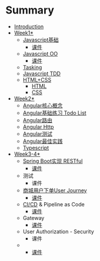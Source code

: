 # Summary

* [Introduction](README.md)
* [Week1\*](week1/README.md)
  * [Javascript基础](week1/foundation/README.md)
    * [课件](week1/foundation/courseware.md)
  * [Javascript OO](week1/oo/README.md)
    * [课件](week1/oo/courseware.md)
  * [Tasking](week1/tasking.md)
  * [Javascript TDD](week1/tdd.md)
  * [HTML+CSS](week1/htmlcss/README.md)
    * [HTML](week1/htmlcss/HTML.md)
    * [CSS](week1/htmlcss/CSS.md)
* [Week2\*](week2/README.md)
  * [Angular核心概念](angular/concept.md)
  * [Angular基础练习 Todo List](angular/exercise.md)
  * [Angular路由](angular/routing.md)
  * [Angular Http](angular/http.md)
  * [Angular测试](angular/test.md)
  * [Angular最佳实践](angular/best-practise.md)
  * [Typescript](angular/typescript.md)
* [Week3-4\*](week3/README.md)
  * [Spring Boot实现 RESTful](week3/spring-bootshi-xian-restful/README.md)
    * [课件](week3/spring-bootshi-xian-restful/ke-jian.md)
  * 测试
    * 课件
  * [商城用户下单User Journey](week3/shang-cheng-yong-hu-xia-dan-user-journey/README.md)
    * [课件](week3/shang-cheng-yong-hu-xia-dan-user-journey/ke-jian.md)
  * [CI/CD](week3/c-icd/README.md) & Pipeline as Code
    * [课件](week3/c-icd/ke-jian.md)
  * Gateway
    * [课件](week3/pipeline-as-code/ke-jian.md)
  * User Authorization - Security
    * 课件
  *  * [课件](week3/user-authorization-security/ke-jian.md)



